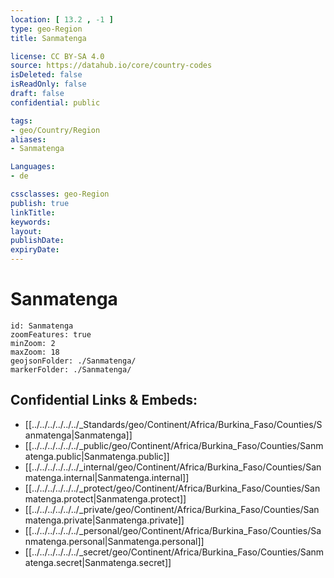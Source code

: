 ```yaml
---
location: [ 13.2 , -1 ] 
type: geo-Region
title: Sanmatenga

license: CC BY-SA 4.0
source: https://datahub.io/core/country-codes
isDeleted: false
isReadOnly: false
draft: false
confidential: public

tags:
- geo/Country/Region
aliases:
- Sanmatenga

Languages:
- de

cssclasses: geo-Region
publish: true
linkTitle: 
keywords: 
layout: 
publishDate: 
expiryDate: 
---
```


# Sanmatenga

```leaflet
id: Sanmatenga
zoomFeatures: true 
minZoom: 2 
maxZoom: 18
geojsonFolder: ./Sanmatenga/
markerFolder: ./Sanmatenga/
```


## Confidential Links & Embeds: 
- [[../../../../../../_Standards/geo/Continent/Africa/Burkina_Faso/Counties/Sanmatenga|Sanmatenga]] 
- [[../../../../../../_public/geo/Continent/Africa/Burkina_Faso/Counties/Sanmatenga.public|Sanmatenga.public]] 
- [[../../../../../../_internal/geo/Continent/Africa/Burkina_Faso/Counties/Sanmatenga.internal|Sanmatenga.internal]] 
- [[../../../../../../_protect/geo/Continent/Africa/Burkina_Faso/Counties/Sanmatenga.protect|Sanmatenga.protect]] 
- [[../../../../../../_private/geo/Continent/Africa/Burkina_Faso/Counties/Sanmatenga.private|Sanmatenga.private]] 
- [[../../../../../../_personal/geo/Continent/Africa/Burkina_Faso/Counties/Sanmatenga.personal|Sanmatenga.personal]] 
- [[../../../../../../_secret/geo/Continent/Africa/Burkina_Faso/Counties/Sanmatenga.secret|Sanmatenga.secret]] 

